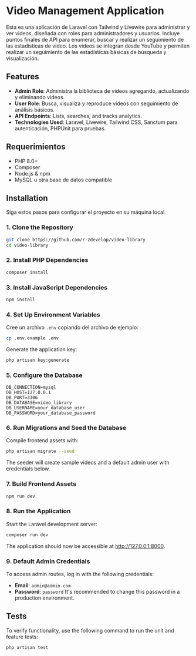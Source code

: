 # Video Management Application

Esta es una aplicación de Laravel con Tailwind y Livewire para administrar y ver videos, diseñada con roles para administradores y usuarios. Incluye puntos finales de API para enumerar, buscar y realizar un seguimiento de las estadísticas de video. Los videos se integran desde YouTube y permiten realizar un seguimiento de las estadísticas básicas de búsqueda y visualización.
## Features

- **Admin Role**: Administra la biblioteca de videos agregando, actualizando y eliminando videos.
- **User Role**: Busca, visualiza y reproduce vídeos con seguimiento de análisis básicos.
- **API Endpoints**: Lists, searches, and tracks analytics.
- **Technologies Used**: Laravel, Livewire, Tailwind CSS, Sanctum para autenticación, PHPUnit para pruebas.

## Requerimientos

- PHP 8.0+
- Composer
- Node.js & npm
- MySQL u otra base de datos compatible

## Installation

Siga estos pasos para configurar el proyecto en su máquina local.

### 1. Clone the Repository

```bash
git clone https://github.com/r-zdevelop/video-library
cd video-library
```

### 2. Install PHP Dependencies

```bash
composer install
```

### 3. Install JavaScript Dependencies
```bash
npm install
```

### 4. Set Up Environment Variables
Cree un archivo `.env` copiando del archivo de ejemplo:
```bash
cp .env.example .env
```

Generate the application key:
```bash
php artisan key:generate
```

### 5. Configure the Database
```env
DB_CONNECTION=mysql
DB_HOST=127.0.0.1
DB_PORT=3306
DB_DATABASE=video_library
DB_USERNAME=your_database_user
DB_PASSWORD=your_database_password
```

### 6. Run Migrations and Seed the Database
Compile frontend assets with:
```bash
php artisan migrate --seed
```
The seeder will create sample videos and a default admin user with credentials below.

### 7. Build Frontend Assets
```bash
npm run dev
```

### 8. Run the Application
Start the Laravel development server:
```bash
composer run dev
```
The application should now be accessible at http://127.0.0.1:8000.

### 9. Default Admin Credentials
To access admin routes, log in with the following credentials:
- **Email**: `admin@admin.com`
- **Password**: `password`
It's recommended to change this password in a production environment.

## Tests
To verify functionality, use the following command to run the unit and feature tests:
```bash
php artisan test
```